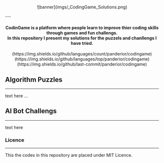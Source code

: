 <p align="center"> ![banner](imgs/_CodingGame_Solutions.png) </p>
---
<h4 align="center">
    CodinGame is a platform where people learn to improve thier coding skills through games and fun challengs.<br>
    In this repository I present my solutions for the puzzels and chanllengs I have tried.
</h4>
<p align="center">
    (https://img.shields.io/github/languages/count/panderior/codingame)
    (https://img.shields.io/github/languages/top/panderior/codingame)
    (https://img.shields.io/github/last-commit/panderior/codingame)
</p>


## Algorithm Puzzles</h2>
---
text here ...

## AI Bot Challengs</h2>
---
text here

### Licence
---
This the codes in this repository are placed under MIT Licence.

